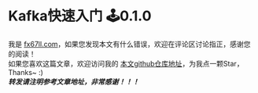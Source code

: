 # Kafka快速入门 🕹️0.1.0

我是 [fx67ll.com](https://fx67ll.com)，如果您发现本文有什么错误，欢迎在评论区讨论指正，感谢您的阅读！  
如果您喜欢这篇文章，欢迎访问我的 [本文github仓库地址](https://github.com/fx67ll/fx67llBigData/blob/main/note/kafka/kafka-quickstart.md)，为我点一颗Star，Thanks~ :)  
***转发请注明参考文章地址，非常感谢！！！***